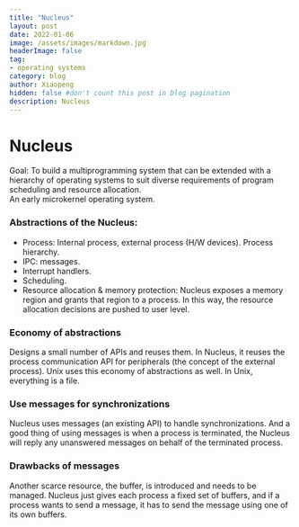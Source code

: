 ```yaml
---
title: "Nucleus"
layout: post
date: 2022-01-06
image: /assets/images/markdown.jpg
headerImage: false
tag:
- operating systems
category: blog
author: Xiaopeng
hidden: false #don't count this post in blog pagination
description: Nucleus
---
```



# Nucleus  
Goal: To build a multiprogramming system that can be extended with a hierarchy of operating systems to suit diverse requirements of program scheduling and resource allocation.   
An early microkernel operating system.  
### Abstractions of the Nucleus:
- Process: Internal process, external process (H/W devices). Process hierarchy.  
- IPC: messages.  
- Interrupt handlers.  
- Scheduling.  
- Resource allocation & memory protection: Nucleus exposes a memory region and grants that region to a process. In this way, the resource allocation decisions are pushed to user level.  

### Economy of abstractions    
Designs a small number of APIs and reuses them. In Nucleus, it reuses the process communication API for peripherals (the concept of the external process). Unix uses this economy of abstractions as well. In Unix, everything is a file. 

### Use messages for synchronizations  
Nucleus uses messages (an existing API) to handle synchronizations. And a good thing of using messages is when a process is terminated, the Nucleus will reply any unanswered messages on behalf of the terminated process.

### Drawbacks of messages  
Another scarce resource, the buffer, is introduced and needs to be managed. Nucleus just gives each process a fixed set of buffers, and if a process wants to send a message, it has to send the message using one of its own buffers.
